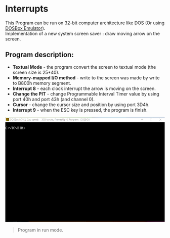 # Interrupts

This Program can be run on 32-bit computer architecture like DOS (Or using [DOSBox Emulator](https://www.dosbox.com/links.php)).
<br />Implementation of a new system screen saver : draw moving arrow on the screen.


## Program description:
-	**Textual Mode** - the program convert the screen to textual mode (the screen size is 25*40).
-	**Memory-mapped I/O method** - write to the screen was made by write to B800h memory segment.
-	**Interrupt 8** - each clock interrupt the arrow is moving on the screen.
-	**Change the PIT** - change Programmable Interval Timer value by using port 40h and port 43h (and channel 0).
-	**Cursor** - change the cursor size and position by using port 3D4h.
-	**Interrupt 9** - when the ESC key is pressed, the program is finish.

  
![](https://github.com/NadavShwartz93/Interrupt/blob/main/Interrupt.gif)
>Program in run mode.
<br />
